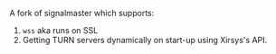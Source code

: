 A fork of signalmaster which supports:

1. `wss` aka runs on SSL
2. Getting TURN servers dynamically on start-up using Xirsys's API.
